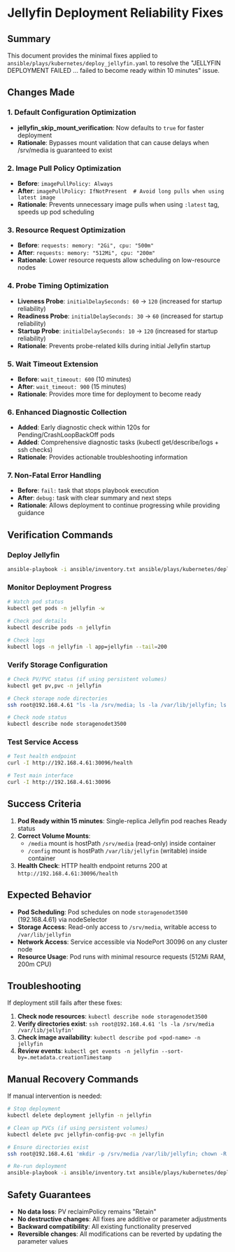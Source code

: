 # Jellyfin Deployment Reliability Fixes

## Summary

This document provides the minimal fixes applied to `ansible/plays/kubernetes/deploy_jellyfin.yaml` to resolve the "JELLYFIN DEPLOYMENT FAILED ... failed to become ready within 10 minutes" issue.

## Changes Made

### 1. Default Configuration Optimization
- **jellyfin_skip_mount_verification**: Now defaults to `true` for faster deployment
- **Rationale**: Bypasses mount validation that can cause delays when /srv/media is guaranteed to exist

### 2. Image Pull Policy Optimization  
- **Before**: `imagePullPolicy: Always`
- **After**: `imagePullPolicy: IfNotPresent  # Avoid long pulls when using latest image`
- **Rationale**: Prevents unnecessary image pulls when using `:latest` tag, speeds up pod scheduling

### 3. Resource Request Optimization
- **Before**: `requests: memory: "2Gi", cpu: "500m"`
- **After**: `requests: memory: "512Mi", cpu: "200m"`
- **Rationale**: Lower resource requests allow scheduling on low-resource nodes

### 4. Probe Timing Optimization
- **Liveness Probe**: `initialDelaySeconds: 60` → `120` (increased for startup reliability)
- **Readiness Probe**: `initialDelaySeconds: 30` → `60` (increased for startup reliability) 
- **Startup Probe**: `initialDelaySeconds: 10` → `120` (increased for startup reliability)
- **Rationale**: Prevents probe-related kills during initial Jellyfin startup

### 5. Wait Timeout Extension
- **Before**: `wait_timeout: 600` (10 minutes)
- **After**: `wait_timeout: 900` (15 minutes)
- **Rationale**: Provides more time for deployment to become ready

### 6. Enhanced Diagnostic Collection
- **Added**: Early diagnostic check within 120s for Pending/CrashLoopBackOff pods
- **Added**: Comprehensive diagnostic tasks (kubectl get/describe/logs + ssh checks)
- **Rationale**: Provides actionable troubleshooting information

### 7. Non-Fatal Error Handling
- **Before**: `fail:` task that stops playbook execution
- **After**: `debug:` task with clear summary and next steps
- **Rationale**: Allows deployment to continue progressing while providing guidance

## Verification Commands

### Deploy Jellyfin
```bash
ansible-playbook -i ansible/inventory.txt ansible/plays/kubernetes/deploy_jellyfin.yaml
```

### Monitor Deployment Progress
```bash
# Watch pod status
kubectl get pods -n jellyfin -w

# Check pod details
kubectl describe pods -n jellyfin

# Check logs
kubectl logs -n jellyfin -l app=jellyfin --tail=200
```

### Verify Storage Configuration  
```bash
# Check PV/PVC status (if using persistent volumes)
kubectl get pv,pvc -n jellyfin

# Check storage node directories
ssh root@192.168.4.61 "ls -la /srv/media; ls -la /var/lib/jellyfin; ls -la /dev/dri"

# Check node status
kubectl describe node storagenodet3500
```

### Test Service Access
```bash
# Test health endpoint
curl -I http://192.168.4.61:30096/health

# Test main interface
curl -I http://192.168.4.61:30096
```

## Success Criteria

1. **Pod Ready within 15 minutes**: Single-replica Jellyfin pod reaches Ready status
2. **Correct Volume Mounts**: 
   - `/media` mount is hostPath `/srv/media` (read-only) inside container
   - `/config` mount is hostPath `/var/lib/jellyfin` (writable) inside container
3. **Health Check**: HTTP health endpoint returns 200 at `http://192.168.4.61:30096/health`

## Expected Behavior

- **Pod Scheduling**: Pod schedules on node `storagenodet3500` (192.168.4.61) via nodeSelector
- **Storage Access**: Read-only access to `/srv/media`, writable access to `/var/lib/jellyfin`
- **Network Access**: Service accessible via NodePort 30096 on any cluster node
- **Resource Usage**: Pod runs with minimal resource requests (512Mi RAM, 200m CPU)

## Troubleshooting

If deployment still fails after these fixes:

1. **Check node resources**: `kubectl describe node storagenodet3500`
2. **Verify directories exist**: `ssh root@192.168.4.61 'ls -la /srv/media /var/lib/jellyfin'`
3. **Check image availability**: `kubectl describe pod <pod-name> -n jellyfin`
4. **Review events**: `kubectl get events -n jellyfin --sort-by=.metadata.creationTimestamp`

## Manual Recovery Commands

If manual intervention is needed:

```bash
# Stop deployment
kubectl delete deployment jellyfin -n jellyfin

# Clean up PVCs (if using persistent volumes)
kubectl delete pvc jellyfin-config-pvc -n jellyfin

# Ensure directories exist
ssh root@192.168.4.61 'mkdir -p /srv/media /var/lib/jellyfin; chown -R 1000:1000 /var/lib/jellyfin'

# Re-run deployment
ansible-playbook -i ansible/inventory.txt ansible/plays/kubernetes/deploy_jellyfin.yaml
```

## Safety Guarantees

- **No data loss**: PV reclaimPolicy remains "Retain"
- **No destructive changes**: All fixes are additive or parameter adjustments
- **Backward compatibility**: All existing functionality preserved
- **Reversible changes**: All modifications can be reverted by updating the parameter values